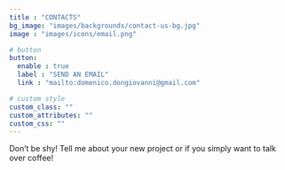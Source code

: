 ```yaml
---
title : "CONTACTS"
bg_image: "images/backgrounds/contact-us-bg.jpg"
image : "images/icons/email.png"

# button
button:
  enable : true
  label : "SEND AN EMAIL"
  link : "mailto:domenico.dongiovanni@gmail.com"

# custom style
custom_class: "" 
custom_attributes: "" 
custom_css: ""
---
```

Don’t be shy! Tell me about your new project or if you simply want to talk over coffee!